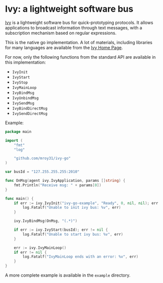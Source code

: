 
Ivy: a lightweight software bus
===============================

[Ivy](http://www.eei.cena.fr/products/ivy/) is a lightweight
software bus for quick-prototyping protocols. It allows
applications to broadcast information through text messages, with
a subscription mechanism based on regular expressions.

This is the native go implementation.  A lot of materials, including
libraries for many languages are available from the [Ivy Home
Page](http://www.eei.cena.fr/products/ivy/).

For now, only the following functions from the standard API are available
in this implementation:

- `IvyInit`
- `IvyStart`
- `IvyStop`
- `IvyMainLoop`
- `IvyBindMsg`
- `IvyUnbindMsg`
- `IvySendMsg`
- `IvyBindDirectMsg`
- `IvySendDirectMsg`

Example:

```go
package main

import (
    "fmt"
    "log"

    "github.com/mroy31/ivy-go"
)

var busId = "127.255.255.255:2010"

func OnMsg(agent ivy.IvyApplication, params []string) {
    fmt.Println("Receive msg: " + params[0])
}

func main() {
    if err := ivy.IvyInit("ivy-go-example", "Ready", 0, nil, nil); err != nil {
        log.Fatalf("Unable to init ivy bus: %v", err)
    }

    ivy.IvyBindMsg(OnMsg, "(.*)")

    if err := ivy.IvyStart(busId); err != nil {
        log.Fatalf("Unable to start ivy bus: %v", err)
    }

    err := ivy.IvyMainLoop()
    if err != nil {
        log.Fatalf("IvyMainLoop ends with an error: %v", err)
    }
}
```

A more complete example is available in the `example` directory.
